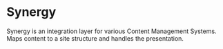 # Synergy
Synergy is an integration layer for various Content Management Systems.
Maps content to a site structure and handles the presentation.
